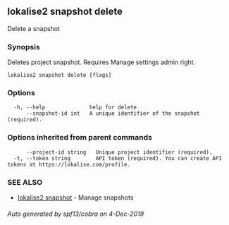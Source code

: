 ## lokalise2 snapshot delete

Delete a snapshot

### Synopsis

Deletes project snapshot. Requires Manage settings admin right.

```
lokalise2 snapshot delete [flags]
```

### Options

```
  -h, --help              help for delete
      --snapshot-id int   A unique identifier of the snapshot (required).
```

### Options inherited from parent commands

```
      --project-id string   Unique project identifier (required).
  -t, --token string        API token (required). You can create API tokens at https://lokalise.com/profile.
```

### SEE ALSO

* [lokalise2 snapshot](lokalise2_snapshot.md)	 - Manage snapshots

###### Auto generated by spf13/cobra on 4-Dec-2019
